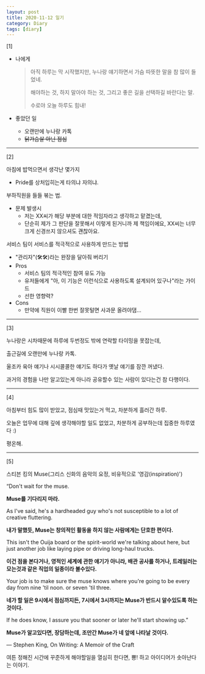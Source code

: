 ```yaml
---
layout: post
title: 2020-11-12 일기
category: Diary
tags: [diary]
---
```


[1]

- 나에게

    > 아직 하루는 막 시작했지만, 누나랑 얘기하면서 가슴 따뜻한 말을 참 많이 들었네.
    >
    > 해야하는 것, 하지 말아야 하는 것, 그리고 좋은 길을 선택하길 바란다는 말.
    >
    > 수로야 오늘 하루도 힘내!

    

- 좋았던 일

  - 오랜만에 누나랑 카톡
  - ~~닭가슴살 아닌 점심~~
  
  

---

[2]

아침에 밥먹으면서 생각난 몇가지

-  Pride를 상처입히는게 타의냐 자의냐.



부하직원을 들들 볶는 법.

- 문제 발생시
  - 저는 XX씨가 해당 부분에 대한 적임자라고 생각하고 맡겼는데,
  - 단순히 제가 그 판단을 잘못해서 이렇게 된거니까 제 책임이에요, XX씨는 너무 크게 신경쓰지 않으셔도 괜찮아요.



서비스 팀이 서비스를 적극적으로 사용하게 만드는 방법

- "관리자"(🛠🛠)라는 완장을 달아줘 버리기
- Pros
  - 서비스 팀의 적극적인 참여 유도 가능
  - 유저들에게 "아, 이 기능은 이런식으로 사용하도록 설계되어 있구나"라는 가이드
  - 선한 영향력?
- Cons
  - 만약에 직원이 이빨 한번 잘못털면 사과문 올려야댐...



---

[3]

누나랑은 시차때문에 하루에 두번정도 밖에 연락할 타이밍을 못잡는데,

출근길에 오랜만에 누나랑 카톡.

울조카 육아 얘기나 시시콜콜한 얘기도 하다가 옛날 얘기를 잠깐 꺼냈다.

과거의 경험을 나만 알고있는게 아니라 공유할수 있는 사람이 있다는건 참 다행이다.



---

[4]

아침부터 힘도 많이 받았고, 점심때 맛있는거 먹고, 차분하게 흘러간 하루.

오늘은 업무에 대해 깊에 생각해야할 일도 없었고, 차분하게 공부하는데 집중한 하루였다 :)

평온해.



---

[5]

스티븐 킹의 Muse(그리스 신화의 음악의 요정, 비유적으로 '영감(inspiration)')

“Don't wait for the muse. 

**Muse를 기다리지 마라.**

As I've said, he's a hardheaded guy who's not susceptible to a lot of creative fluttering.

**내가 말했듯, Muse는 창의적인 활동을 하지 않는 사람에게는 단호한 편이다.**

This isn't the Ouija board or the spirit-world we're talking about here, but just another job like laying pipe or driving long-haul trucks. 

**이건 점을 본다거나, 영적인 세계에 관한 얘기가 아니라, 배관 공사를 하거나, 트레일러는 모는것과 같은 직업의 일종이라 볼수있다.**

Your job is to make sure the muse knows where you're going to be every day from nine 'til noon. or seven 'til three. 

**네가 할 일은 9시에서 점심까지든, 7시에서 3시까지는 Muse가 반드시 알수있도록 하는것이다.**

If he does know, I assure you that sooner or later he'll start showing up.”

**Muse가 알고있다면, 장담하는데, 조만간 Muse가 네 앞에 나타날 것이다.**

― Stephen King, On Writing: A Memoir of the Craft



여튼 정해진 시간에 꾸준하게 해야할일을 열심히 한다면, 뿅! 하고 아이디어가 솟아난다는 이야기.
